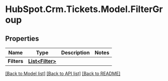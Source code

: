 # HubSpot.Crm.Tickets.Model.FilterGroup

## Properties

Name | Type | Description | Notes
------------ | ------------- | ------------- | -------------
**Filters** | [**List&lt;Filter&gt;**](Filter.md) |  | 

[[Back to Model list]](../README.md#documentation-for-models) [[Back to API list]](../README.md#documentation-for-api-endpoints) [[Back to README]](../README.md)


